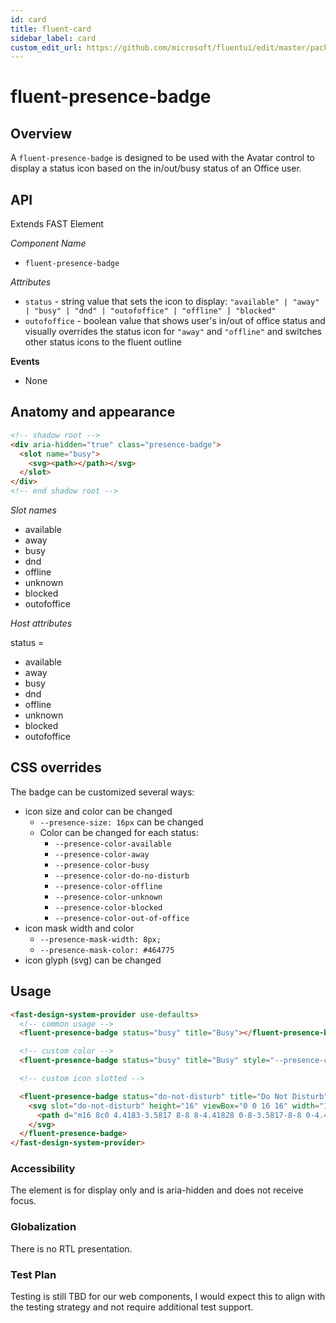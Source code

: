 ```yaml
---
id: card
title: fluent-card
sidebar_label: card
custom_edit_url: https://github.com/microsoft/fluentui/edit/master/packages/web-components/src/card/README.md
---
```


# fluent-presence-badge

## Overview

A `fluent-presence-badge` is designed to be used with the Avatar control to display a status icon based on the in/out/busy status of an Office user.

## API

Extends FAST Element

_Component Name_

- `fluent-presence-badge`

_Attributes_

- `status` - string value that sets the icon to display: `"available" | "away" | "busy" | "dnd" | "outofoffice" | "offline" | "blocked"`
- `outofoffice` - boolean value that shows user's in/out of office status and visually overrides the status icon for `"away"` and `"offline"` and switches other status icons to the fluent outline

**Events**

- None

## Anatomy and appearance

```html
<!-- shadow root -->
<div aria-hidden="true" class="presence-badge">
  <slot name="busy">
    <svg><path></path></svg>
  </slot>
</div>
<!-- end shadow root -->
```

_Slot names_

- available
- away
- busy
- dnd
- offline
- unknown
- blocked
- outofoffice

_Host attributes_

status =

- available
- away
- busy
- dnd
- offline
- unknown
- blocked
- outofoffice

## CSS overrides

The badge can be customized several ways:

- icon size and color can be changed
  - `--presence-size: 16px` can be changed
  - Color can be changed for each status:
    - `--presence-color-available`
    - `--presence-color-away`
    - `--presence-color-busy`
    - `--presence-color-do-no-disturb`
    - `--presence-color-offline`
    - `--presence-color-unknown`
    - `--presence-color-blocked`
    - `--presence-color-out-of-office`
- icon mask width and color
  - `--presence-mask-width: 8px;`
  - `--presence-mask-color: #464775`
- icon glyph (svg) can be changed

## Usage

```html live
<fast-design-system-provider use-defaults>
  <!-- common usage -->
  <fluent-presence-badge status="busy" title="Busy"></fluent-presence-badge>

  <!-- custom color -->
  <fluent-presence-badge status="busy" title="Busy" style="--presence-color-busy: #929292;"></fluent-presence-badge>

  <!-- custom icon slotted -->

  <fluent-presence-badge status="do-not-disturb" title="Do Not Disturb">
    <svg slot="do-not-disturb" height="16" viewBox="0 0 16 16" width="16" xmlns="http://www.w3.org/2000/svg">
      <path d="m16 8c0 4.4183-3.5817 8-8 8-4.41828 0-8-3.5817-8-8 0-4.41828 3.58172-8 8-8 4.4183 0 8 3.58172 8 8z" />
    </svg>
  </fluent-presence-badge>
</fast-design-system-provider>
```

### Accessibility

The element is for display only and is aria-hidden and does not receive focus.

### Globalization

There is no RTL presentation.

### Test Plan

Testing is still TBD for our web components, I would expect this to align with the testing strategy and not require additional test support.
